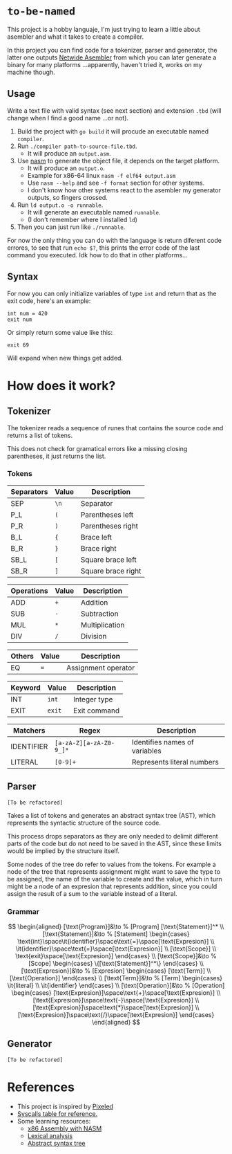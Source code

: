 # `to-be-named`
This project is a hobby languaje, I'm just trying to learn a little about asembler and what it takes to create a compiler.

In this project you can find code for a tokenizer, parser and generator, the latter one outputs [Netwide Asembler](https://www.nasm.us/) from which you can later generate a binary for many platforms ...apparently, haven't tried it, works on my machine though.

## Usage
Write a text file with valid syntax (see next section) and extension `.tbd` (will change when I find a good name ...or not).

1. Build the project with `go build` it will procude an executable named `compiler`.
2. Run `./compiler path-to-source-file.tbd`.
    - It will produce an `output.asm`.
3. Use [nasm](https://www.nasm.us/) to generate the object file, it depends on the target platform.
    - It will produce an `output.o`.
    - Example for x86-64 linux `nasm -f elf64 output.asm`
    - Use `nasm --help` and see `-f format` section for other systems.
    - I don't know how other systems react to the asembler my generator outputs, so fingers crossed.
4. Run `ld output.o -o runnable`.
    - It will generate an executable named `runnable`.
    - (I don't remember where I installed `ld`)
5. Then you can just run like `./runnable`.

For now the only thing you can do with the language is return diferent code errores, to see that run `echo $?`, this prints the error code of the last command you executed. Idk how to do that in other platforms...

## Syntax
For now you can only initialize variables of type `int` and return that as the exit code, here's an example:

```
int num = 420
exit num
```

Or simply return some value like this:

```
exit 69
```

Will expand when new things get added.

# How does it work?

## Tokenizer
The tokenizer reads a sequence of runes that contains the source code and returns a list of tokens.

This does not check for gramatical errors like a missing closing parentheses, it just returns the list.

### Tokens
|Separators|Value|Description
|-|-|-
|SEP|`\n`|Separator
|P_L|`(`|Parentheses left
|P_R|`)`|Parentheses right
|B_L|`{`|Brace left
|B_R|`}`|Brace right
|SB_L|`[`|Square brace left
|SB_R|`]`|Square brace right

|Operations|Value|Description
|-|-|-
|ADD|`+`|Addition
|SUB|`-`|Subtraction
|MUL|`*`|Multiplication
|DIV|`/`|Division

|Others|Value|Description
|-|-|-
|EQ|`=`|Assignment operator

|Keyword|Value|Description
|-|-|-
|INT|`int`|Integer type
|EXIT|`exit`|Exit command

|Matchers|Regex|Description
|-|-|-
|IDENTIFIER|`[a-zA-Z][a-zA-Z0-9_]*`|Identifies names of variables
|LITERAL|`[0-9]+`|Represents literal numbers

## Parser
`[To be refactored]`

Takes a list of tokens and generates an abstract syntax tree (AST), which represents the syntactic structure of the source code.

This process drops separators as they are only needed to delimit different parts of the code but do not need to be saved in the AST, since these limits would be implied by the structure itself.

Some nodes of the tree do refer to values from the tokens. For example a node of the tree that represents assignment might want to save the type to be assigned, the name of the variable to create and the value, which in turn might be a node of an expresion that represents addition, since you could assign the result of a sum to the variable instead of a literal.

### Grammar
$$
\begin{aligned}
    [\text{Program}]&\to            % [Program]
    [\text{Statement}]^*
    \\
    [\text{Statement}]&\to          % [Statement]
    \begin{cases}
        \text{int}\space\it{identifier}\space\text{=}\space[\text{Expresion}]
        \\
        \it{identifier}\space\text{=}\space[\text{Expresion}]
        \\
        [\text{Scope}]
        \\
        \text{exit}\space[\text{Expresion}]
    \end{cases}
    \\
    [\text{Scope}]&\to              % [Scope]
    \begin{cases}
        \{[\text{Statement}]^*\}
    \end{cases}
    \\
    [\text{Expresion}]&\to          % [Expresion]
    \begin{cases}
        [\text{Term}]
        \\
        [\text{Operation}]
    \end{cases}
    \\
    [\text{Term}]&\to               % [Term]
    \begin{cases}
        \it{literal}
        \\
        \it{identifier}
    \end{cases}
    \\
    [\text{Operation}]&\to          % [Operation]
    \begin{cases}
        [\text{Expresion}]\space\text{+}\space[\text{Expresion}]
        \\
        [\text{Expresion}]\space\text{-}\space[\text{Expresion}]
        \\
        [\text{Expresion}]\space\text{*}\space[\text{Expresion}]
        \\
        [\text{Expresion}]\space\text{/}\space[\text{Expresion}]
    \end{cases}
\end{aligned}
$$

## Generator

`[To be refactored]`

# References
- This project is inspired by [Pixeled](https://www.youtube.com/playlist?list=PLUDlas_Zy_qC7c5tCgTMYq2idyyT241qs)
- [Syscalls table for reference.](https://chromium.googlesource.com/chromiumos/docs/+/master/constants/syscalls.md#x86-32_bit)
- Some learning resources:
    - [x86 Assembly with NASM](https://www.youtube.com/playlist?list=PL2EF13wm-hWCoj6tUBGUmrkJmH1972dBB)
    - [Lexical analysis](https://en.wikipedia.org/wiki/Lexical_analysis)
    - [Abstract syntax tree](https://en.wikipedia.org/wiki/Abstract_syntax_tree)
